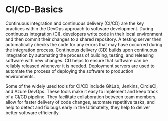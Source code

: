 # CI/CD-Basics
Continuous integration and continuous delivery (CI/CD) are the key practices within the DevOps approach to software development. During continuous integration (CI), developers write code in their local environment and then commit their changes to a shared repository. A testing server then automatically checks the code for any errors that may have occurred during the integration process. Continuous delivery (CD) builds upon continuous integration by automating the process of building, testing, and releasing software with new changes. CD helps to ensure that software can be reliably released whenever it is needed. Deployment servers are used to automate the process of deploying the software to production environments.

Some of the widely used tools for CI/CD include GitLab, Jenkins, CircleCI, and Azure DevOps. These tools  make it easy to implement and keep track of a CI/CD pipeline. They facilitate collaboration between team members, allow for faster delivery of code changes, automate repetitive tasks, and help to detect and fix bugs early in the  Ultimatelty, they help to deliver better software efficiently.
